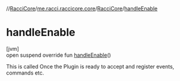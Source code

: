 //[RacciCore](../../../index.md)/[me.racci.raccicore.core](../index.md)/[RacciCore](index.md)/[handleEnable](handle-enable.md)

# handleEnable

[jvm]\
open suspend override fun [handleEnable](handle-enable.md)()

This is called Once the Plugin is ready to accept and register events, commands etc.
